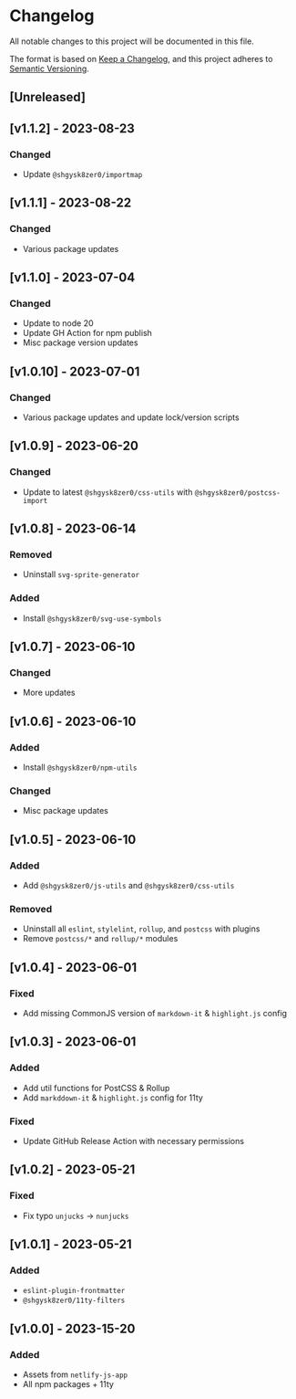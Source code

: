 # Changelog
All notable changes to this project will be documented in this file.

The format is based on [Keep a Changelog](https://keepachangelog.com/en/1.0.0/),
and this project adheres to [Semantic Versioning](https://semver.org/spec/v2.0.0.html).
<!-- markdownlint-disable -->
## [Unreleased]

## [v1.1.2] - 2023-08-23

### Changed
- Update `@shgysk8zer0/importmap`

## [v1.1.1] - 2023-08-22

###  Changed
- Various package updates

## [v1.1.0] - 2023-07-04

### Changed
- Update to node 20
- Update GH Action for npm publish
- Misc package version updates

## [v1.0.10] - 2023-07-01

### Changed
- Various package updates and update lock/version scripts

## [v1.0.9] - 2023-06-20

### Changed
- Update to latest `@shgysk8zer0/css-utils` with `@shgysk8zer0/postcss-import`

## [v1.0.8] - 2023-06-14

### Removed
- Uninstall `svg-sprite-generator`

### Added
- Install `@shgysk8zer0/svg-use-symbols`

## [v1.0.7] - 2023-06-10

### Changed
- More updates

## [v1.0.6] - 2023-06-10

### Added
- Install `@shgysk8zer0/npm-utils`

### Changed
- Misc package updates

## [v1.0.5] - 2023-06-10

### Added
- Add `@shgysk8zer0/js-utils` and `@shgysk8zer0/css-utils`

### Removed
- Uninstall all `eslint`, `stylelint`, `rollup`, and `postcss` with plugins
- Remove `postcss/*` and `rollup/*` modules

## [v1.0.4] - 2023-06-01

### Fixed
- Add missing CommonJS version of `markdown-it` & `highlight.js` config

## [v1.0.3] - 2023-06-01

### Added
- Add util functions for PostCSS & Rollup
- Add `markddown-it` & `highlight.js` config for 11ty

### Fixed
- Update GitHub Release Action with necessary permissions

## [v1.0.2] - 2023-05-21

### Fixed
- Fix typo `unjucks` -> `nunjucks`

## [v1.0.1] - 2023-05-21

### Added
- `eslint-plugin-frontmatter`
- `@shgysk8zer0/11ty-filters`

## [v1.0.0] - 2023-15-20

### Added
- Assets from `netlify-js-app`
- All npm packages + 11ty
<!-- markdownlint-restore -->
